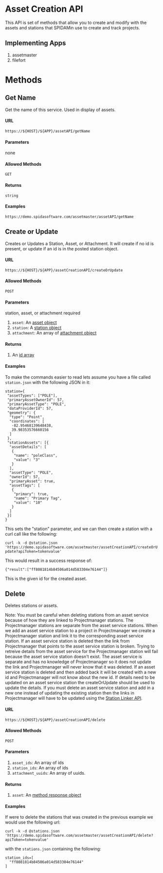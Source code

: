 Asset Creation API
============

This API is set of methods that allow you to create and modify with the assets and stations that SPIDAMin use to create and track projects.  

## Implementing Apps

1. assetmaster
1. filefort

Methods
========

Get Name
----------

Get the name of this service.  Used in display of assets.

#### URL

`https://${HOST}/${APP}/assetAPI/getName`

#### Parameters

none

#### Allowed Methods

`GET`

#### Returns

`string`

#### Examples

`https://demo.spidasoftware.com/assetmaster/assetAPI/getName`

Create or Update
----------

Creates or Updates a Station, Asset, or Attachment.  It will create if no id is present, or update if
an id is in the posted station object.

#### URL

`https://${HOST}/${APP}/assetCreationAPI/createOrUpdate`

#### Allowed Methods

`POST`

#### Parameters

station, asset, or attachment required

1. `asset`: An [asset object](../../resources/schema/spidamin/asset/asset.schema)
1. `station`: A [station object](../../resources/schema/spidamin/asset/station.schema)
1. `attachment`: An array of [attachment object](../../resources/schema/spidamin/asset/attachment.schema)

#### Returns

1. An [id array](../../resources/schema/general/ids.schema)

#### Examples

To make the commands easier to read lets assume you have a file called `station.json` with the following JSON in it:

```
station={
 "assetTypes": ["POLE"],
 "primaryAssetOwnerId": 57,
 "primaryAssetType": "POLE",
 "dataProviderId": 57,
 "geometry": {
  "type": "Point",
  "coordinates": [
   -82.95468139648438,
   39.98353576660156
  ]
 },
 "stationAssets": [{
  "assetDetails": [
   {
    "name": "poleClass",
    "value": "3"
   }
  ],
  "assetType": "POLE",
  "ownerId": 57,
  "primaryAsset": true,
  "assetTags": [
   {
    "primary": true,
    "name": "Primary Tag",
    "value": "10"
   }
  ]
 }]
}
```

This sets the "station" parameter, and we can then create a station with a curl call like the following:

`curl -k -d @station.json 'https://demo.spidasoftware.com/assetmaster/assetCreationAPI/createOrUpdate?apiToken=tokenvalue'`

This would result in a success response of:

`{"result":["ff8081814b84506a014d583304e76144"]}`

This is the given id for the created asset.

Delete
----------

Deletes stations or assets. 

Note: You must be careful when deleting stations from an asset service because of how they are linked to Projectmanager stations.  The Projectmanager stations are separate from the asset service stations. When we add an asset service station to a project in Projectmanager we create a Projectmanager station and link it to the corresponding asset service station. If an asset service station is deleted then the link from Projectmanager that points to the asset service station is broken.  Trying to retreive details from the asset service for the Projectmanager station will fail because the asset service station doesn't exist.  The asset service is separate and has no knowledge of Projectmanager so it does not update the link and Projectmanager will never know that it was deleted.  If an asset service station is deleted and then added back it will be created with a new id and Projectmanager will not know about the new id. If details need to be updated on an asset service station the createOrUpdate should be used to update the details.  If you must delete an asset service station and add in a new one instead of updating the existing station then the links in Projectmanager will have to be updated using the [Station Linker API](stationLinkerAPI.md).



#### URL

`https://${HOST}/${APP}/assetCreationAPI/delete`

#### Allowed Methods

`POST`

#### Parameters

1. `asset_ids`: An array of ids
1. `station_ids`: An array of ids
1. `attachment_uuids`: An array of uuids.

#### Returns

1. `asset`: An [method response object](../../resources/schema/general/method_response.schema)

#### Examples

If were to delete the stations that was created in the previous example we would use the following url:

`curl -k -d @stations.json 'https://demo.spidasoftware.com/assetmaster/assetCreationAPI/delete?apiToken=tokenvalue'`

with the `stations.json` containing the following:

```
station_ids=[
  "ff8081814b84506a014d583304e76144"
]
```

